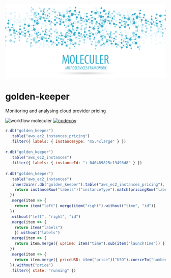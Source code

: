 [![Moleculer logo](./banner-moleculer.png)](https://moleculer.services/)

# golden-keeper
Monitoring and analysing cloud provider pricing

![workflow moleculer](https://github.com/gperreymond/golden-keeper/workflows/Moleculer/badge.svg?branch=main) [![codecov](https://codecov.io/gh/gperreymond/golden-keeper/branch/main/graph/badge.svg?token=T2JBQ2FL35)](https://codecov.io/gh/gperreymond/golden-keeper)

```js
r.db("golden_keeper")
  .table("aws_ec2_instances_pricing")
  .filter({ labels: { instanceType: "m5.4xlarge" } })

r.db("golden_keeper")
  .table("aws_ec2_instances")
  .filter({ labels: { instanceId: "i-040489825c19493d8" } })

r.db("golden_keeper")
  .table("aws_ec2_instances")
  .innerJoin(r.db("golden_keeper").table("aws_ec2_instances_pricing"), function(instanceRow, pricingRow) {
    return instanceRow("labels")("instanceType").match(pricingRow("labels")("instanceType"))
  })
  .merge(item => {
    return item("left").merge(item("right").without("time", "id"))
  })
  .without("left", "right", "id")
  .merge(item => {
    return item("labels")
	}).without("labels")
  .merge(item => {
    return item.merge({ upTime: item("time").sub(item("launchTime")) })
  })
  .merge(item => {
    return item.merge({ priceUSD: item("price")("USD").coerceTo("number") })
  }).without("price")
  .filter({ state: "running" })
```
